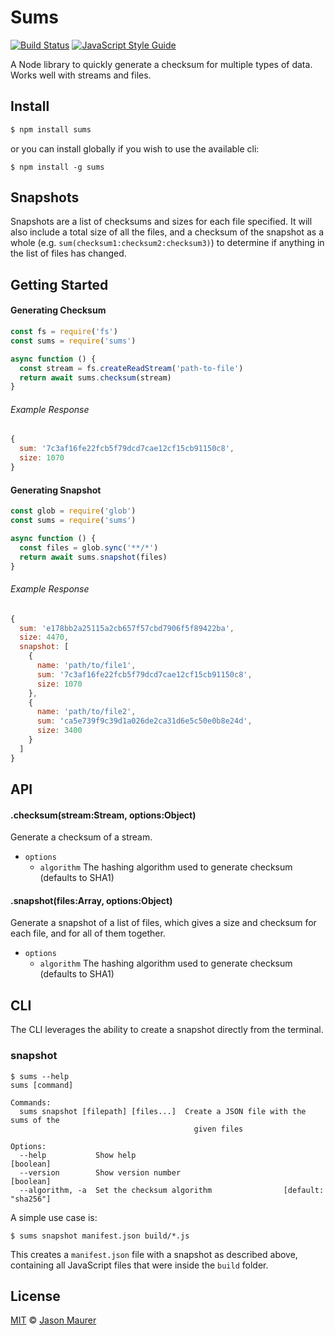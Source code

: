 # Sums

[![Build Status](https://travis-ci.org/jsonmaur/sums.svg?branch=master)](https://travis-ci.org/jsonmaur/sums)
[![JavaScript Style Guide](https://img.shields.io/badge/code%20style-standard-brightgreen.svg)](http://standardjs.com/)

A Node library to quickly generate a checksum for multiple types of data. Works well with streams and files.

## Install

```bash
$ npm install sums
```

or you can install globally if you wish to use the available cli:

```
$ npm install -g sums
```

## Snapshots

Snapshots are a list of checksums and sizes for each file specified. It will also include a total size of all the files, and a checksum of the snapshot as a whole (e.g. `sum(checksum1:checksum2:checksum3)`) to determine if anything in the list of files has changed.

## Getting Started

#### Generating Checksum

```javascript
const fs = require('fs')
const sums = require('sums')

async function () {
  const stream = fs.createReadStream('path-to-file')
  return await sums.checksum(stream)
}
```

###### Example Response

```javascript
{
  sum: '7c3af16fe22fcb5f79dcd7cae12cf15cb91150c8',
  size: 1070
}
```

#### Generating Snapshot

```javascript
const glob = require('glob')
const sums = require('sums')

async function () {
  const files = glob.sync('**/*')
  return await sums.snapshot(files)
}
```

###### Example Response

```javascript
{
  sum: 'e178bb2a25115a2cb657f57cbd7906f5f89422ba',
  size: 4470,
  snapshot: [
    {
      name: 'path/to/file1',
      sum: '7c3af16fe22fcb5f79dcd7cae12cf15cb91150c8',
      size: 1070
    },
    {
      name: 'path/to/file2',
      sum: 'ca5e739f9c39d1a026de2ca31d6e5c50e0b8e24d',
      size: 3400
    }
  ]
}
```

## API

#### .checksum(stream:Stream, options:Object)

Generate a checksum of a stream.

- `options`
  - `algorithm` The hashing algorithm used to generate checksum (defaults to SHA1)

#### .snapshot(files:Array, options:Object)

Generate a snapshot of a list of files, which gives a size and checksum for each file, and for all of them together.

- `options`
  - `algorithm` The hashing algorithm used to generate checksum (defaults to SHA1)

## CLI

The CLI leverages the ability to create a snapshot directly from the terminal. 

### snapshot

```
$ sums --help
sums [command]

Commands:
  sums snapshot [filepath] [files...]  Create a JSON file with the sums of the
                                         given files

Options:
  --help           Show help                                           [boolean]
  --version        Show version number                                 [boolean]
  --algorithm, -a  Set the checksum algorithm                [default: "sha256"]
```

A simple use case is:

```
$ sums snapshot manifest.json build/*.js
```

This creates a `manifest.json` file with a snapshot as described above,
containing all JavaScript files that were inside the `build` folder.

## License

[MIT](license) © [Jason Maurer](http://maur.co)
